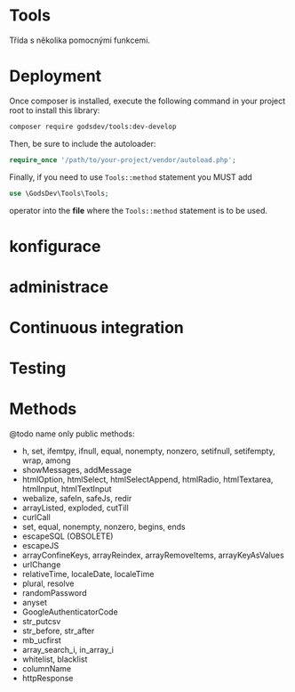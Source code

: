 # Tools
Třída s několika pomocnými funkcemi.

# Deployment

Once composer is installed, execute the following command in your project root to install this library:

```sh
composer require godsdev/tools:dev-develop
```

Then, be sure to include the autoloader:

```php
require_once '/path/to/your-project/vendor/autoload.php';
```

Finally, if you need to use `Tools::method` statement you MUST add
```php
use \GodsDev\Tools\Tools;
```
operator into the **file** where the `Tools::method` statement is to be used.

# konfigurace

# administrace

# Continuous integration

# Testing

# Methods

@todo name only public methods:

* h, set, ifemtpy, ifnull, equal, nonempty, nonzero, setifnull, setifempty, wrap, among
* showMessages, addMessage
* htmlOption, htmlSelect, htmlSelectAppend, htmlRadio, htmlTextarea, htmlInput, htmlTextInput
* webalize, safeIn, safeJs, redir
* arrayListed, exploded, cutTill
* curlCall
* set, equal, nonempty, nonzero, begins, ends
* escapeSQL (OBSOLETE) 
* escapeJS
* arrayConfineKeys, arrayReindex, arrayRemoveItems, arrayKeyAsValues
* urlChange
* relativeTime, localeDate, localeTime
* plural, resolve
* randomPassword
* anyset
* GoogleAuthenticatorCode
* str_putcsv
* str_before, str_after
* mb_ucfirst
* array_search_i, in_array_i
* whitelist, blacklist
* columnName
* httpResponse

